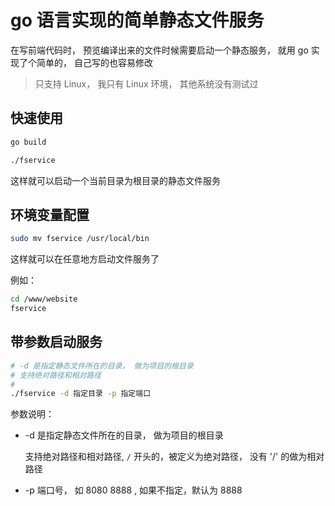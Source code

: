 # go 语言实现的简单静态文件服务

在写前端代码时， 预览编译出来的文件时候需要启动一个静态服务， 就用 go 实现了个简单的，
自己写的也容易修改

> 只支持 Linux， 我只有 Linux 环境， 其他系统没有测试过

## 快速使用

```bash
go build

./fservice
```

这样就可以启动一个当前目录为根目录的静态文件服务

## 环境变量配置

```bash
sudo mv fservice /usr/local/bin
```

这样就可以在任意地方启动文件服务了

例如：

```bash
cd /www/website
fservice
```

## 带参数启动服务

```bash
# -d 是指定静态文件所在的目录， 做为项目的根目录
# 支持绝对路径和相对路径
#
./fservice -d 指定目录 -p 指定端口
```

参数说明：

+ -d 是指定静态文件所在的目录， 做为项目的根目录

    支持绝对路径和相对路径, `/` 开头的，被定义为绝对路径， 没有 '/' 的做为相对路径

+ -p 端口号， 如 8080 8888 , 如果不指定，默认为 8888
